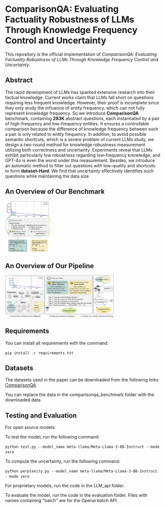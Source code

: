 # ComparisonQA: Evaluating Factuality Robustness of LLMs Through Knowledge Frequency Control and Uncertainty

This repository is the official implementation of *ComparisonQA: Evaluating Factuality Robustness of LLMs Through Knowledge Frequency Control and Uncertainty*.

## Abstract
The rapid development of LLMs has sparked extensive research into their factual knowledge. 
Current works claim that LLMs fall short on questions requiring less frequent knowledge. 
However, their proof is incomplete since they only study the influence of entity frequency, which can not fully represent knowledge frequency. 
So we introduce **ComparisonQA** benchmark, containing **283K** abstract questions, 
each instantiated by a pair of high-frequency and low-frequency entities. 
It ensures a controllable comparison because the difference of knowledge frequency between such a pair is only related to entity frequency. 
In addition, to avoid possible semantic shortcuts, which is a severe problem of current LLMs study, we design a two-round method for knowledge robustness measurement utilizing both correctness and uncertainty. 
Experiments reveal that LLMs exhibit particularly low robustness regarding low-frequency knowledge, and GPT-4o is even the worst under this measurement. 
Besides, we introduce an automatic method to filter out questions with low-quality and shortcuts to form **dataset-Hard**. 
We find that uncertainty effectively identifies such questions while maintaining the data size.

## An Overview of Our Benchmark

<img src="./figure/data_example.png" alt="Data Example" style="width: 30%; height: auto;" />

## An Overview of Our Pipeline

<img src="./figure/pipeline.png" alt="Data Example" style="width: 70%; height: auto;" />

## Requirements
You can install all requirements with the command:

```pip install -r requirements.txt```

## Datasets
The datasets used in the paper can be downloaded from the following links:
[ComparisonQA](https://1drv.ms/f/s!AtpcjEhwVs54kiGFT22K8li_yYu6?e=3O9kdC)

You can replace the data in the comparisonqa_benchmark folder with the downloaded data.

## Testing and Evaluation
For open source models:

To test the model, run the following command:

```python test.py --model_name meta-llama/Meta-Llama-3-8B-Instruct --mode zero ```

To compute the uncertainty, run the following command:

```python perplexity.py --model_name meta-llama/Meta-Llama-3-8B-Instruct --mode zero ```

For proprietary models, run the code in the LLM_api folder.

To evaluate the model, run the code in the evaluation folder. Files with names containing "batch" are for the Openai batch API.



